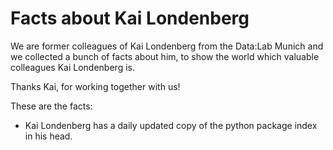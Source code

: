 # Facts about Kai Londenberg

We are former colleagues of Kai Londenberg from the Data:Lab Munich and we collected a bunch of facts about him, to show the world which valuable colleagues Kai Londenberg is. 

Thanks Kai, for working together with us!

These are the facts:

* Kai Londenberg has a daily updated copy of the python package index in his head. 
